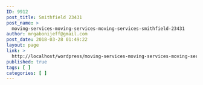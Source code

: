 ```yaml
---
ID: 9912
post_title: Smithfield 23431
post_name: >
  moving-services-moving-services-moving-services-smithfield-23431
author: mrgabonijeff@gmail.com
post_date: 2018-03-28 01:49:22
layout: page
link: >
  http://localhost/wordpress/moving-services-moving-services-moving-services-smithfield-23431/
published: true
tags: [ ]
categories: [ ]
---
```

